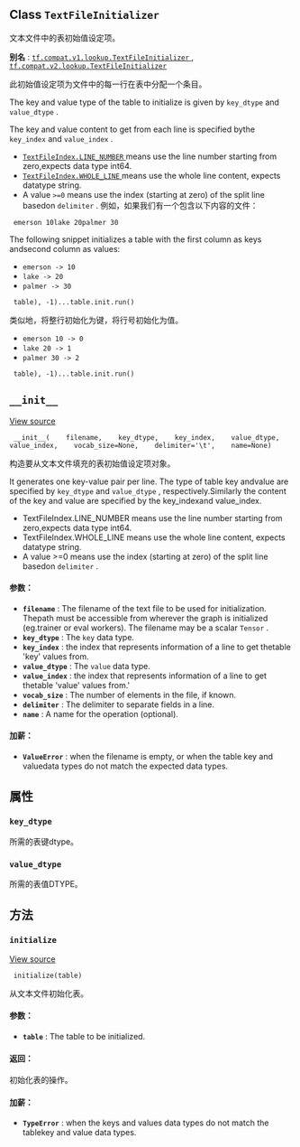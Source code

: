 

## Class  `TextFileInitializer` 
文本文件中的表初始值设定项。

**别名** : [ `tf.compat.v1.lookup.TextFileInitializer` ](/api_docs/python/tf/lookup/TextFileInitializer), [ `tf.compat.v2.lookup.TextFileInitializer` ](/api_docs/python/tf/lookup/TextFileInitializer)

此初始值设定项为文件中的每一行在表中分配一个条目。

The key and value type of the table to initialize is given by  `key_dtype`  and `value_dtype` .

The key and value content to get from each line is specified bythe  `key_index`  and  `value_index` .

- [ `TextFileIndex.LINE_NUMBER` ](https://tensorflow.google.cn/api_docs/python/tf/lookup/TextFileIndex#LINE_NUMBER) means use the line number starting from zero,expects data type int64.
- [ `TextFileIndex.WHOLE_LINE` ](https://tensorflow.google.cn/api_docs/python/tf/lookup/TextFileIndex#WHOLE_LINE) means use the whole line content, expects datatype string.
- A value  `>=0`  means use the index (starting at zero) of the split line basedon  `delimiter` .
例如，如果我们有一个包含以下内容的文件：

```
 emerson 10lake 20palmer 30 
```

The following snippet initializes a table with the first column as keys andsecond column as values:

-  `emerson -> 10` 
-  `lake -> 20` 
-  `palmer -> 30` 


```
 table), -1)...table.init.run() 
```

类似地，将整行初始化为键，将行号初始化为值。

-  `emerson 10 -> 0` 
-  `lake 20 -> 1` 
-  `palmer 30 -> 2` 


```
 table), -1)...table.init.run() 
```

##  `__init__` 
[View source](https://github.com/tensorflow/tensorflow/blob/r2.0/tensorflow/python/ops/lookup_ops.py#L552-L632)

```
 __init__(    filename,    key_dtype,    key_index,    value_dtype,    value_index,    vocab_size=None,    delimiter='\t',    name=None) 
```

构造要从文本文件填充的表初始值设定项对象。

It generates one key-value pair per line. The type of table key andvalue are specified by  `key_dtype`  and  `value_dtype` , respectively.Similarly the content of the key and value are specified by the key_indexand value_index.

- TextFileIndex.LINE_NUMBER means use the line number starting from zero,expects data type int64.
- TextFileIndex.WHOLE_LINE means use the whole line content, expects datatype string.
- A value >=0 means use the index (starting at zero) of the split line basedon  `delimiter` .


#### 参数：
- **`filename`** : The filename of the text file to be used for initialization. Thepath must be accessible from wherever the graph is initialized (eg.trainer or eval workers). The filename may be a scalar  `Tensor` .
- **`key_dtype`** : The  `key`  data type.
- **`key_index`** : the index that represents information of a line to get thetable 'key' values from.
- **`value_dtype`** : The  `value`  data type.
- **`value_index`** : the index that represents information of a line to get thetable 'value' values from.'
- **`vocab_size`** : The number of elements in the file, if known.
- **`delimiter`** : The delimiter to separate fields in a line.
- **`name`** : A name for the operation (optional).


#### 加薪：
- **`ValueError`** : when the filename is empty, or when the table key and valuedata types do not match the expected data types.


## 属性


###  `key_dtype` 
所需的表键dtype。

###  `value_dtype` 
所需的表值DTYPE。

## 方法


###  `initialize` 
[View source](https://github.com/tensorflow/tensorflow/blob/r2.0/tensorflow/python/ops/lookup_ops.py#L634-L660)

```
 initialize(table) 
```

从文本文件初始化表。

#### 参数：
- **`table`** : The table to be initialized.


#### 返回：
初始化表的操作。

#### 加薪：
- **`TypeError`** : when the keys and values data types do not match the tablekey and value data types.

